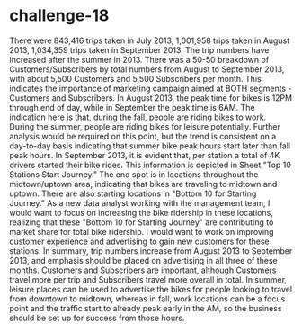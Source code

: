 # challenge-18
There were 843,416 trips taken in July 2013, 1,001,958 trips taken in August 2013, 1,034,359 trips taken in September 2013. The trip numbers have increased after the summer in 2013.
There was a 50-50 breakdown of Customers/Subscribers by total numbers from August to September 2013, with about 5,500 Customers and 5,500 Subscribers per month. This indicates the importance of marketing
campaign aimed at BOTH segments - Customers and Subscribers.
In August 2013, the peak time for bikes is 12PM through end of day, while in September the peak time is 6AM. The indication here is that, during the fall, people are riding bikes to work. During
the summer, people are riding bikes for leisure potentially. Further analysis would be required on this point, but the trend is consistent on a day-to-day basis indicating
that summer bike peak hours start later than fall peak hours.
In September 2013, it is evident that, per station a total of 4K drivers started their bike rides. This information is depicted in Sheet "Top 10 Stations Start Journey." The end spot is in locations
throughout the midtown/uptown area, indicating that bikes are traveling to midtown and uptown. 
There are also starting locations in "Bottom 10 for Starting Journey." As a new data analyst working with the management team, I would want to focus on increasing the bike ridership
in these locations, realizing that these "Bottom 10 for Starting Journey" are contributing to market share for total bike ridership. I would want to work on improving customer experience
and advertising to gain new customers for these stations. 
In summary, trip numbers increase from August 2013 to September 2013, and emphasis should be placed on advertising in all three of these months. Customers and Subscribers are important, although
Customers travel more per trip and Subscribers travel more overall in total. In summer, leisure places can be used to advertise the bikes for people looking to travel from downtown to midtown,
whereas in fall, work locations can be a focus point and the traffic start to already peak early in the AM, so the business should be set up for success from those hours. 
